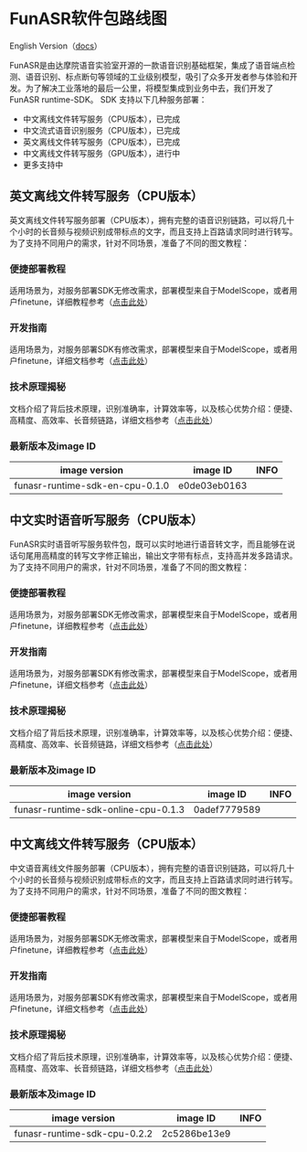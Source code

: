 # FunASR软件包路线图

English Version（[docs](./readme.md)）

FunASR是由达摩院语音实验室开源的一款语音识别基础框架，集成了语音端点检测、语音识别、标点断句等领域的工业级别模型，吸引了众多开发者参与体验和开发。为了解决工业落地的最后一公里，将模型集成到业务中去，我们开发了FunASR runtime-SDK。
SDK 支持以下几种服务部署：

- 中文离线文件转写服务（CPU版本），已完成
- 中文流式语音识别服务（CPU版本），已完成
- 英文离线文件转写服务（CPU版本），已完成
- 中文离线文件转写服务（GPU版本），进行中
- 更多支持中

## 英文离线文件转写服务（CPU版本）

英文离线文件转写服务部署（CPU版本），拥有完整的语音识别链路，可以将几十个小时的长音频与视频识别成带标点的文字，而且支持上百路请求同时进行转写。
为了支持不同用户的需求，针对不同场景，准备了不同的图文教程：

### 便捷部署教程

适用场景为，对服务部署SDK无修改需求，部署模型来自于ModelScope，或者用户finetune，详细教程参考（[点击此处](./docs/SDK_tutorial_en_zh.md)）


### 开发指南

适用场景为，对服务部署SDK有修改需求，部署模型来自于ModelScope，或者用户finetune，详细文档参考（[点击此处](./docs/SDK_advanced_guide_offline_en_zh.md)）

### 技术原理揭秘

文档介绍了背后技术原理，识别准确率，计算效率等，以及核心优势介绍：便捷、高精度、高效率、长音频链路，详细文档参考（[点击此处](https://mp.weixin.qq.com/s/DZZUTj-6xwFfi-96ml--4A)）

### 最新版本及image ID
| image version                |  image ID | INFO |
|------------------------------|-----|------|
| funasr-runtime-sdk-en-cpu-0.1.0 |  e0de03eb0163   |      |


## 中文实时语音听写服务（CPU版本）

FunASR实时语音听写服务软件包，既可以实时地进行语音转文字，而且能够在说话句尾用高精度的转写文字修正输出，输出文字带有标点，支持高并发多路请求。
为了支持不同用户的需求，针对不同场景，准备了不同的图文教程：

### 便捷部署教程

适用场景为，对服务部署SDK无修改需求，部署模型来自于ModelScope，或者用户finetune，详细教程参考（[点击此处](./docs/SDK_tutorial_online_zh.md)）


### 开发指南

适用场景为，对服务部署SDK有修改需求，部署模型来自于ModelScope，或者用户finetune，详细文档参考（[点击此处](./docs/SDK_advanced_guide_online_zh.md)）

### 技术原理揭秘

文档介绍了背后技术原理，识别准确率，计算效率等，以及核心优势介绍：便捷、高精度、高效率、长音频链路，详细文档参考（[点击此处](https://mp.weixin.qq.com/s/8He081-FM-9IEI4D-lxZ9w)）

### 最新版本及image ID

| image version                       |  image ID | INFO |
|-------------------------------------|-----|------|
| funasr-runtime-sdk-online-cpu-0.1.3 |   0adef7779589  |      |


## 中文离线文件转写服务（CPU版本）

中文语音离线文件服务部署（CPU版本），拥有完整的语音识别链路，可以将几十个小时的长音频与视频识别成带标点的文字，而且支持上百路请求同时进行转写。
为了支持不同用户的需求，针对不同场景，准备了不同的图文教程：

### 便捷部署教程

适用场景为，对服务部署SDK无修改需求，部署模型来自于ModelScope，或者用户finetune，详细教程参考（[点击此处](./docs/SDK_tutorial_zh.md)）


### 开发指南

适用场景为，对服务部署SDK有修改需求，部署模型来自于ModelScope，或者用户finetune，详细文档参考（[点击此处](./docs/SDK_advanced_guide_offline_zh.md)）

### 技术原理揭秘

文档介绍了背后技术原理，识别准确率，计算效率等，以及核心优势介绍：便捷、高精度、高效率、长音频链路，详细文档参考（[点击此处](https://mp.weixin.qq.com/s/DHQwbgdBWcda0w_L60iUww)）

### 最新版本及image ID
| image version                |  image ID | INFO |
|------------------------------|-----|------|
| funasr-runtime-sdk-cpu-0.2.2 |  2c5286be13e9   |      |
